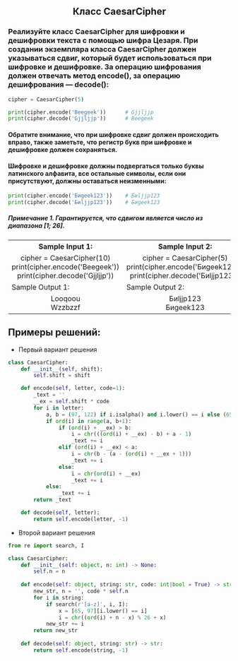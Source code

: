 <h2 style="text-align:center">Класс CaesarCipher</h2>

### Реализуйте класс CaesarCipher для шифровки и дешифровки текста с помощью шифра Цезаря. При создании экземпляра класса CaesarCipher должен указываться сдвиг, который будет использоваться при шифровке и дешифровке. За операцию шифрования должен отвечать метод encode(), за операцию дешифрования — decode():

```python
cipher = CaesarCipher(5)

print(cipher.encode('Beegeek'))      # Gjjljjp
print(cipher.decode('Gjjljjp'))      # Beegeek
```
#### Обратите внимание, что при шифровке сдвиг должен происходить вправо, также заметьте, что регистр букв при шифровке и дешифровке должен сохраняться.

#### Шифровке и дешифровке должны подвергаться только буквы латинского алфавита, все остальные символы, если они присутствуют, должны оставаться неизменными:
```python 
print(cipher.encode('Биgeek123'))    # Биljjp123
print(cipher.decode('Биljjp123'))    # Биgeek123
```
##### Примечание 1. Гарантируется, что сдвигом является число из диапазона [1; 26].

<table align="center">
  <tbody>
    <tr>
      <th>Sample Input 1: </th>
      <th>Sample Input 2: </th>
    </tr>
    <tr>
      <td align="center">cipher = CaesarCipher(10)<br>
                          print(cipher.encode('Beegeek'))<br>
                          print(cipher.decode('Gjjljjp'))<br></td>
      <td align="center">cipher = CaesarCipher(5)<br>
                          print(cipher.encode('Биgeek123'))<br>
                          print(cipher.decode('Биljjp123'))<br></td>
    </tr>
    <tr>
      <td>Sample Output 1:</td>
      <td>Sample Output 2:</td>
      </tr>
    <tr>
      <td align="center">
                        Looqoou<br>
                        Wzzbzzf<br>
      </td>
      <td align="center">
                        Биljjp123<br>
                        Биgeek123<br>
      </td>
    </tr>
  </tbody>
</table>



## Примеры решений:
* Первый вариант решения
```python
class CaesarCipher:
    def __init__(self, shift):
        self.shift = shift

    def encode(self, letter, code=1):
        _text = ''
        __ex = self.shift * code
        for i in letter:
            a, b = (97, 122) if i.isalpha() and i.lower() == i else (65, 90)
            if ord(i) in range(a, b+1):
                if (ord(i) + __ex) > b:
                    i = chr(((ord(i) + __ex) - b) + a - 1)
                    _text += i
                elif (ord(i) + __ex) < a:
                    i = chr(b - (a - (ord(i) + __ex + 1)))
                    _text += i
                else:
                    i = chr(ord(i) + __ex)
                    _text += i
            else:
                _text += i
        return _text

    def decode(self, letter):
        return self.encode(letter, -1)
```
* Второй вариант решения

```python
from re import search, I

class CaesarCipher:
    def __init__(self: object, n: int) -> None:
        self.n = n
        
    def encode(self: object, string: str, code: int|bool = True) -> str:
        new_str, n = '', code * self.n
        for i in string:
            if search(r'[a-z]', i, I):
                x = [65, 97][i.lower() == i]
                i = chr((ord(i) + n - x) % 26 + x)
            new_str += i
        return new_str
    
    def decode(self: object, string: str) -> str:
        return self.encode(string, -1)

```


